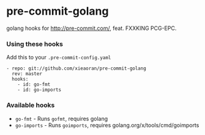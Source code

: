 
pre-commit-golang
=================

golang hooks for http://pre-commit.com/, feat. FXXKING PCG-EPC.

### Using these hooks

Add this to your `.pre-commit-config.yaml`

    - repo: git://github.com/xieaoran/pre-commit-golang
      rev: master
      hooks:
        - id: go-fmt
        - id: go-imports

### Available hooks

- `go-fmt` - Runs `gofmt`, requires golang
- `go-imports` - Runs `goimports`, requires golang.org/x/tools/cmd/goimports